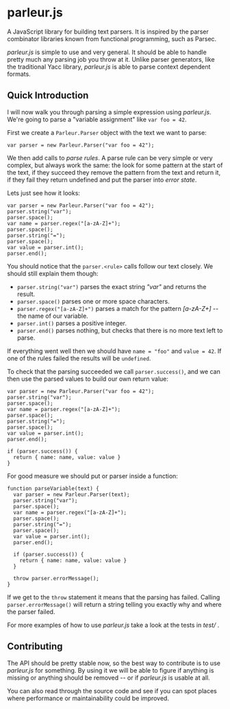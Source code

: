 # parleur.js
A JavaScript library for building text parsers. It is inspired by the
parser combinator libraries known from functional programming, such
as Parsec.

*parleur.js* is simple to use and very general. It should be able to handle
pretty much any parsing job you throw at it. Unlike parser generators, like
the traditional Yacc library, *parleur.js* is able to parse context dependent
formats.

## Quick Introduction
I will now walk you through parsing a simple expression using *parleur.js*.
We're going to parse a "variable assignment" like `var foo = 42`.

First we create a `Parleur.Parser` object with the text we want to parse:

```
var parser = new Parleur.Parser("var foo = 42");
```

We then add calls to *parse rules*. A parse rule can be very simple or very
complex, but always work the same: the look for some pattern at the start of the
text, if they succeed they remove the pattern from the text and return it, if
they fail they return undefined and put the parser into *error state*.

Lets just see how it looks:

```
var parser = new Parleur.Parser("var foo = 42");
parser.string("var");
parser.space();
var name = parser.regex("[a-zA-Z]+");
parser.space();
parser.string("=");
parser.space();
var value = parser.int();
parser.end();
```

You should notice that the `parser.<rule>` calls follow our text closely. We
should still explain them though:

* `parser.string("var")` parses the exact string *"var"* and returns the result.
* `parser.space()` parses one or more space characters.
* `parser.regex("[a-zA-Z]+")` parses a match for the pattern *[a-zA-Z+]* -- the
    name of our variable.
* `parser.int()` parses a positive integer.
* `parser.end()` parses nothing, but checks that there is no more text left to
    parse.

If everything went well then we should have `name = "foo"` and `value = 42`. If
one of the rules failed the results will be `undefined`.

To check that the parsing succeeded we call `parser.success()`, and we can then
use the parsed values to build our own return value:

```
var parser = new Parleur.Parser("var foo = 42");
parser.string("var");
parser.space();
var name = parser.regex("[a-zA-Z]+");
parser.space();
parser.string("=");
parser.space();
var value = parser.int();
parser.end();

if (parser.success()) {
  return { name: name, value: value }
}
```

For good measure we should put or parser inside a function:

```
function parseVariable(text) {
  var parser = new Parleur.Parser(text);
  parser.string("var");
  parser.space();
  var name = parser.regex("[a-zA-Z]+");
  parser.space();
  parser.string("=");
  parser.space();
  var value = parser.int();
  parser.end();

  if (parser.success()) {
    return { name: name, value: value }
  }

  throw parser.errorMessage();
}
```

If we get to the `throw` statement it means that the parsing has failed. Calling
`parser.errorMessage()` will return a string telling you exactly why and where
the parser failed.

For more examples of how to use *parleur.js* take a look at the tests in *test/*
.

## Contributing
The API should be pretty stable now, so the best way to contribute is to use
*parleur.js* for something. By using it we will be able to figure if anything is
missing or anything should be removed -- or if *parleur.js* is usable at all.

You can also read through the source code and see if you can spot places where
performance or maintainability could be improved.

